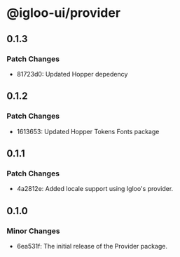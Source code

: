 # @igloo-ui/provider

## 0.1.3

### Patch Changes

- 81723d0: Updated Hopper depedency

## 0.1.2

### Patch Changes

- 1613653: Updated Hopper Tokens Fonts package

## 0.1.1

### Patch Changes

- 4a2812e: Added locale support using Igloo's provider.

## 0.1.0

### Minor Changes

- 6ea531f: The initial release of the Provider package.
